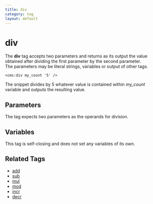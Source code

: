 ```yaml
---
title: div
category: tag
layout: default
---
```


# div

The **div** tag accepts two parameters and returns as its output the value obtained after dividing the first parameter by the second parameter.<br/>
The parameters may be literal strings, variables or output of other tags.

```
<cms:div my_count '5' />
```

The snippet divides by 5 whatever value is contained within *my\_count* variable and outputs the resulting value.

## Parameters

The tag expects two parameters as the operands for division.

## Variables

This tag is self-closing and does not set any variables of its own.

## Related Tags

*   [add](../add.html)
*   [sub](../sub.html)
*   [mul](../mul.html)
*   [mod](../mod.html)
*   [incr](../incr.html)
*   [decr](../decr.html)
